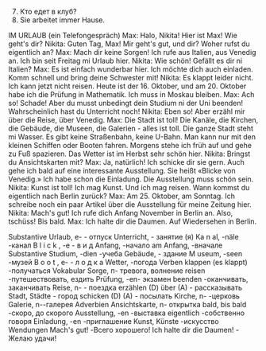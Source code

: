 7. Кто едет в клуб?  
8. Sie arbeitet immer      Hause.  

IM URLAUB (ein Telefongespräch)
Max: Halo, Nikita! Hier ist Max! Wie geht's dir?
Nikita: Guten Tag, Max! Mir geht's gut, und dir? Woher rufst du eigentlich an?
Max: Mach dir keine Sorgen! Ich rufe aus Italien, aus Venedig an. Ich bin seit Freitag mi Urlaub hier.
Nikita: Wie schön! Gefällt es dir ni Italien?
Max: Es ist einfach wunderbar hier. Ich möchte dich auch einladen. Komm schnell und bring deine Schwester mit!
Nikita: Es klappt leider nicht. Ich kann jetzt nicht reisen. Heute ist der 16. Oktober, und am 20. Oktober habe ich die Prüfung in Mathematik. Ich muss in Moskau bleiben.
Max: Ach so! Schade! Aber du musst unbedingt dein Studium ni der Uni beenden! Wahrscheinlich hast du Unterricht noch!
Nikita: Eben so! Aber erzähl mir über die Reise, über Venedig.
Max: Die Stadt ist toll! Die Kanäle, die Kirchen, die Gebäude, die Museen, die Galerien - alles ist toll. Die ganze Stadt steht mi Wasser. Es gibt keine Straßenbahn, keine U-Bahn. Man kann nur mit den kleinen Schiffen oder Booten fahren. Morgens stehe ich früh auf und gehe zu Fuß spazieren. Das Wetter ist im Herbst sehr schön hier.
Nikita: Bringst du Ansichtskarten mit?
Max: Ja, natürlich! Ich schicke dir sie gern. Auch gehe ich bald
auf eine interessante Ausstellung. Sie heißt «Blicke von Venedig.» Ich habe schon die Einladung. Die Ausstellung muss schön sein.
Nikita: Kunst ist toll! Ich mag Kunst. Und ich mag reisen. Wann kommst du eigentlich nach Berlin zurück?
Max: Am 25. Oktober, am Sonntag. Ich schreibe noch ein paar Artikel über die Ausstellung für meine Zeitung hier.
Nikita: Mach's gut! Ich rufe dich Anfang November in Berlin an. Also, tschüss! Bis bald.
Max: Ich halte dir die Daumen. Auf Wiedersehen in Berlin.




Substantive
Urlaub, e- - отпуск
Unterricht, - занятие (я) Ka
n
al, -näle -канал
B l i c k , -e - в и д
Anfang, -начало
am Anfang, -вначале
Substantive
Studium, -dien -учеба Gebäude, - здание
M
useum, -seen -музей B o o t , e- - л о д к а Wetter, -погода
Verben
klappen (es klappt) -получаться
Vokabular
Sorge, п- тревога, волнение reisen -путешествовать, ездить
Prüfung, -en- экзамен
beenden -оканчивать, заканчивать Reise, n- - поездка
erzählen (D) über (A) - рассказывать Stadt, Städte - город
schicken (D) (A) - посылать Kirche, n- -церковь
Galerie, n--галерея
Adverbien
Ansichtskarte, n- открытка bald, bis bald -скоро, до скорого Ausstellung, -en -выставка
eigentlich -собственно говоря Einladung, -en -приглашение
Kunst, Künste -искусство
Wendungen
Mach's gut! -Всего хорошего! Ich halte dir die Daumen! - Желаю удачи!